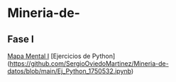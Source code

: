 # Mineria-de-
## Fase I
[Mapa Mental I](https://github.com/SergioOviedoMartinez/Mineria-de-datos/blob/main/MapaMental_1_1750532.pdf)
[Ejercicios de Python] (https://github.com/SergioOviedoMartinez/Mineria-de-datos/blob/main/Ej_Python_1750532.ipynb)
